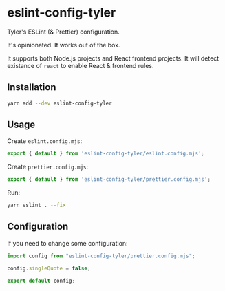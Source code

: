 # eslint-config-tyler

Tyler's ESLint (& Prettier) configuration.

It's opinionated. It works out of the box.

It supports both Node.js projects and React frontend projects.
It will detect existance of `react` to enable React & frontend rules.

## Installation

```bash
yarn add --dev eslint-config-tyler
```

## Usage

Create `eslint.config.mjs`:

```js
export { default } from 'eslint-config-tyler/eslint.config.mjs';
```

Create `prettier.config.mjs`:

```js
export { default } from 'eslint-config-tyler/prettier.config.mjs';
```

Run:
```bash
yarn eslint . --fix
```

## Configuration

If you need to change some configuration:

```js
import config from "eslint-config-tyler/prettier.config.mjs";

config.singleQuote = false;

export default config;
```
